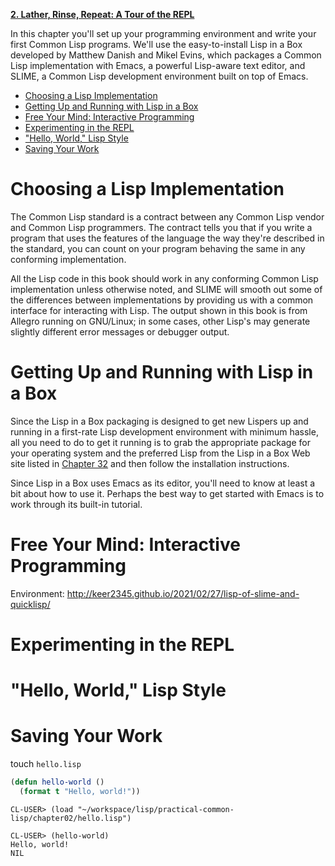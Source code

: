 **[2. Lather, Rinse, Repeat: A Tour of the REPL](http://www.gigamonkeys.com/book/lather-rinse-repeat-a-tour-of-the-repl.html)**


In this chapter you'll set up your programming environment and write your first Common Lisp programs. We'll use the easy-to-install Lisp in a Box developed by Matthew Danish and Mikel Evins, which packages a Common Lisp implementation with Emacs, a powerful Lisp-aware text editor, and SLIME, a Common Lisp development environment built on top of Emacs.

- [Choosing a Lisp Implementation](#choosing-a-lisp-implementation)
- [Getting Up and Running with Lisp in a Box](#getting-up-and-running-with-lisp-in-a-box)
- [Free Your Mind: Interactive Programming](#free-your-mind-interactive-programming)
- [Experimenting in the REPL](#experimenting-in-the-repl)
- ["Hello, World," Lisp Style](#hello-world-lisp-style)
- [Saving Your Work](#saving-your-work)

# Choosing a Lisp Implementation

The Common Lisp standard is a contract between any Common Lisp vendor and Common Lisp programmers. The contract tells you that if you write a program that uses the features of the language the way they're described in the standard, you can count on your program behaving the same in any conforming implementation.

All the Lisp code in this book should work in any conforming Common Lisp implementation unless otherwise noted, and SLIME will smooth out some of the differences between implementations by providing us with a common interface for interacting with Lisp. The output shown in this book is from Allegro running on GNU/Linux; in some cases, other Lisp's may generate slightly different error messages or debugger output. 

# Getting Up and Running with Lisp in a Box
Since the Lisp in a Box packaging is designed to get new Lispers up and running in a first-rate Lisp development environment with minimum hassle, all you need to do to get it running is to grab the appropriate package for your operating system and the preferred Lisp from the Lisp in a Box Web site listed in [Chapter 32](chapter32.md) and then follow the installation instructions.

Since Lisp in a Box uses Emacs as its editor, you'll need to know at least a bit about how to use it. Perhaps the best way to get started with Emacs is to work through its built-in tutorial. 

# Free Your Mind: Interactive Programming

Environment:  http://keer2345.github.io/2021/02/27/lisp-of-slime-and-quicklisp/

# Experimenting in the REPL

# "Hello, World," Lisp Style

# Saving Your Work
touch `hello.lisp`
``` lisp
(defun hello-world ()
  (format t "Hello, world!"))
```
```
CL-USER> (load "~/workspace/lisp/practical-common-lisp/chapter02/hello.lisp")

CL-USER> (hello-world)
Hello, world!
NIL
```